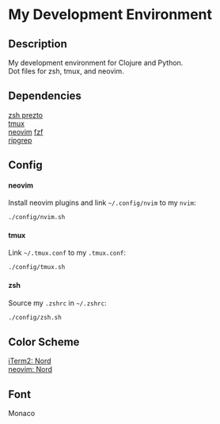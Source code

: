 # My Development Environment

## Description

My development environment for Clojure and Python.  
Dot files for zsh, tmux, and neovim.

## Dependencies

  [zsh prezto](https://github.com/sorin-ionescu/prezto)  
  [tmux](https://github.com/tmux/tmux)  
  [neovim](https://neovim.io)
  [fzf](https://github.com/junegunn/fzf)  
  [ripgrep](https://github.com/BurntSushi/ripgrep)

## Config

#### neovim

Install neovim plugins and link `~/.config/nvim` to my `nvim`:

  ```bash
  ./config/nvim.sh
  ```

#### tmux

Link `~/.tmux.conf` to my `.tmux.conf`:

  ```bash
  ./config/tmux.sh
  ```

#### zsh

Source my `.zshrc` in `~/.zshrc`:

  ```bash
  ./config/zsh.sh
  ```

## Color Scheme

  [iTerm2: Nord](https://github.com/arcticicestudio/nord-iterm2)  
  [neovim: Nord](https://github.com/arcticicestudio/nord-vim)  

## Font

  Monaco

